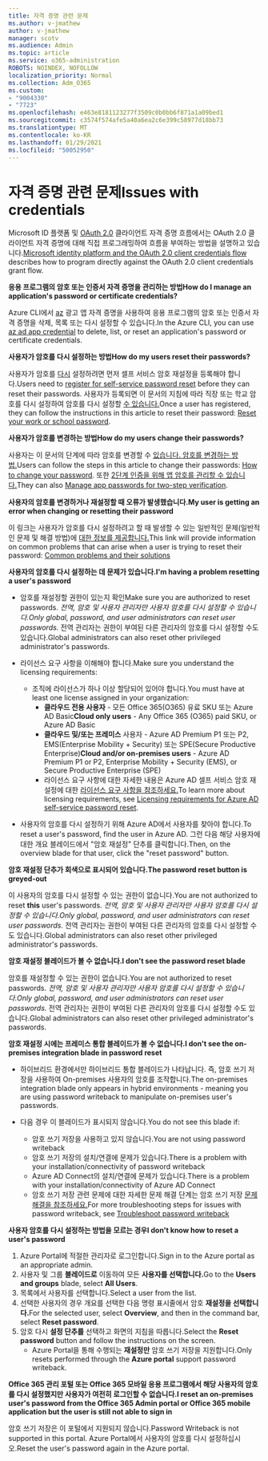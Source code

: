 ```yaml
---
title: 자격 증명 관련 문제
ms.author: v-jmathew
author: v-jmathew
manager: scotv
ms.audience: Admin
ms.topic: article
ms.service: o365-administration
ROBOTS: NOINDEX, NOFOLLOW
localization_priority: Normal
ms.collection: Adm_O365
ms.custom:
- "9004330"
- "7723"
ms.openlocfilehash: e463e8181123277f3509c0b0bb6f871a1a09bed1
ms.sourcegitcommit: c3574f574afe5a40a6ea2c6e399c58977d18bb73
ms.translationtype: MT
ms.contentlocale: ko-KR
ms.lasthandoff: 01/29/2021
ms.locfileid: "50052950"
---
```

# <a name="issues-with-credentials"></a><span data-ttu-id="5862e-102">자격 증명 관련 문제</span><span class="sxs-lookup"><span data-stu-id="5862e-102">Issues with credentials</span></span>

<span data-ttu-id="5862e-103">Microsoft ID 플랫폼 및 [OAuth 2.0](https://docs.microsoft.com/azure/active-directory/develop/v2-oauth2-client-creds-grant-flow) 클라이언트 자격 증명 흐름에서는 OAuth 2.0 클라이언트 자격 증명에 대해 직접 프로그래밍하여 흐름을 부여하는 방법을 설명하고 있습니다.</span><span class="sxs-lookup"><span data-stu-id="5862e-103">[Microsoft identity platform and the OAuth 2.0 client credentials flow](https://docs.microsoft.com/azure/active-directory/develop/v2-oauth2-client-creds-grant-flow) describes how to program directly against the OAuth 2.0 client credentials grant flow.</span></span>

<span data-ttu-id="5862e-104">**응용 프로그램의 암호 또는 인증서 자격 증명을 관리하는 방법**</span><span class="sxs-lookup"><span data-stu-id="5862e-104">**How do I manage an application's password or certificate credentials?**</span></span>

<span data-ttu-id="5862e-105">Azure CLI에서 [az](https://docs.microsoft.com/cli/azure/ad/app/credential) 광고 앱 자격 증명을 사용하여 응용 프로그램의 암호 또는 인증서 자격 증명을 삭제, 목록 또는 다시 설정할 수 있습니다.</span><span class="sxs-lookup"><span data-stu-id="5862e-105">In the Azure CLI, you can use [az ad app credential](https://docs.microsoft.com/cli/azure/ad/app/credential) to delete, list, or reset an application's password or certificate credentials.</span></span>

<span data-ttu-id="5862e-106">**사용자가 암호를 다시 설정하는 방법**</span><span class="sxs-lookup"><span data-stu-id="5862e-106">**How do my users reset their passwords?**</span></span>

<span data-ttu-id="5862e-107">사용자가 암호를 [다시](https://docs.microsoft.com/azure/active-directory/user-help/active-directory-passwords-reset-register) 설정하려면 먼저 셀프 서비스 암호 재설정을 등록해야 합니다.</span><span class="sxs-lookup"><span data-stu-id="5862e-107">Users need to [register for self-service password reset](https://docs.microsoft.com/azure/active-directory/user-help/active-directory-passwords-reset-register) before they can reset their passwords.</span></span> <span data-ttu-id="5862e-108">사용자가 등록되면 이 문서의 지침에 따라 직장 또는 학교 암호를 다시 설정하여 암호를 다시 설정할 [수 있습니다.](https://docs.microsoft.com/azure/active-directory/user-help/user-help-reset-password#how-to-reset-or-unlock-your-password-for-a-work-or-school-account)</span><span class="sxs-lookup"><span data-stu-id="5862e-108">Once a user has registered, they can follow the instructions in this article to reset their password: [Reset your work or school password](https://docs.microsoft.com/azure/active-directory/user-help/user-help-reset-password#how-to-reset-or-unlock-your-password-for-a-work-or-school-account).</span></span>

<span data-ttu-id="5862e-109">**사용자가 암호를 변경하는 방법**</span><span class="sxs-lookup"><span data-stu-id="5862e-109">**How do my users change their passwords?**</span></span>

<span data-ttu-id="5862e-110">사용자는 이 문서의 단계에 따라 암호를 변경할 수 [있습니다. 암호를 변경하는 방법.](https://docs.microsoft.com/azure/active-directory/user-help/user-help-reset-password#how-to-change-your-password)</span><span class="sxs-lookup"><span data-stu-id="5862e-110">Users can follow the steps in this article to change their passwords: [How to change your password](https://docs.microsoft.com/azure/active-directory/user-help/user-help-reset-password#how-to-change-your-password).</span></span>
<span data-ttu-id="5862e-111">또한 [2단계 인증을 위해 앱 암호를 관리할 수 있습니다.](https://docs.microsoft.com/azure/active-directory/user-help/multi-factor-authentication-end-user-app-passwords)</span><span class="sxs-lookup"><span data-stu-id="5862e-111">They can also [Manage app passwords for two-step verification](https://docs.microsoft.com/azure/active-directory/user-help/multi-factor-authentication-end-user-app-passwords).</span></span>

<span data-ttu-id="5862e-112">**사용자의 암호를 변경하거나 재설정할 때 오류가 발생했습니다.**</span><span class="sxs-lookup"><span data-stu-id="5862e-112">**My user is getting an error when changing or resetting their password**</span></span>

<span data-ttu-id="5862e-113">이 링크는 사용자가 암호를 다시 설정하려고 할 때 발생할 수 있는 일반적인 문제(일반적인 문제 및 해결 방법)에 [대한 정보를 제공합니다.](https://docs.microsoft.com/azure/active-directory/user-help/user-help-reset-password#common-problems-and-their-solutions)</span><span class="sxs-lookup"><span data-stu-id="5862e-113">This link will provide information on common problems that can arise when a user is trying to reset their password: [Common problems and their solutions](https://docs.microsoft.com/azure/active-directory/user-help/user-help-reset-password#common-problems-and-their-solutions)</span></span>

<span data-ttu-id="5862e-114">**사용자의 암호를 다시 설정하는 데 문제가 있습니다.**</span><span class="sxs-lookup"><span data-stu-id="5862e-114">**I'm having a problem resetting a user's password**</span></span>

- <span data-ttu-id="5862e-115">암호를 재설정할 권한이 있는지 확인</span><span class="sxs-lookup"><span data-stu-id="5862e-115">Make sure you are authorized to reset passwords.</span></span> <span data-ttu-id="5862e-116">*전역, 암호 및 사용자 관리자만 사용자 암호를 다시 설정할 수 있습니다.*</span><span class="sxs-lookup"><span data-stu-id="5862e-116">*Only global, password, and user administrators can reset user passwords.*</span></span> <span data-ttu-id="5862e-117">전역 관리자는 권한이 부여된 다른 관리자의 암호를 다시 설정할 수도 있습니다.</span><span class="sxs-lookup"><span data-stu-id="5862e-117">Global administrators can also reset other privileged administrator's passwords.</span></span>

- <span data-ttu-id="5862e-118">라이선스 요구 사항을 이해해야 합니다.</span><span class="sxs-lookup"><span data-stu-id="5862e-118">Make sure you understand the licensing requirements:</span></span>

  - <span data-ttu-id="5862e-119">조직에 라이선스가 하나 이상 할당되어 있어야 합니다.</span><span class="sxs-lookup"><span data-stu-id="5862e-119">You must have at least one license assigned in your organization:</span></span>
    - <span data-ttu-id="5862e-120">**클라우드 전용 사용자** - 모든 Office 365(O365) 유료 SKU 또는 Azure AD Basic</span><span class="sxs-lookup"><span data-stu-id="5862e-120">**Cloud only users** - Any Office 365 (O365) paid SKU, or Azure AD Basic</span></span>
    - <span data-ttu-id="5862e-121">**클라우드 및/또는 프레미스** 사용자 - Azure AD Premium P1 또는 P2, EMS(Enterprise Mobility + Security) 또는 SPE(Secure Productive Enterprise)</span><span class="sxs-lookup"><span data-stu-id="5862e-121">**Cloud and/or on-premises users** - Azure AD Premium P1 or P2, Enterprise Mobility + Security (EMS), or Secure Productive Enterprise (SPE)</span></span>
    - <span data-ttu-id="5862e-122">라이선스 요구 사항에 대한 자세한 내용은 Azure AD 셀프 서비스 암호 재설정에 대한 [라이선스 요구 사항을 참조하세요.](https://docs.microsoft.com/azure/active-directory/active-directory-passwords-licensing)</span><span class="sxs-lookup"><span data-stu-id="5862e-122">To learn more about licensing requirements, see [Licensing requirements for Azure AD self-service password reset](https://docs.microsoft.com/azure/active-directory/active-directory-passwords-licensing).</span></span>
- <span data-ttu-id="5862e-123">사용자의 암호를 다시 설정하기 위해 Azure AD에서 사용자를 찾아야 합니다.</span><span class="sxs-lookup"><span data-stu-id="5862e-123">To reset a user's password, find the user in Azure AD.</span></span> <span data-ttu-id="5862e-124">그런 다음 해당 사용자에 대한 개요 블레이드에서 "암호 재설정" 단추를 클릭합니다.</span><span class="sxs-lookup"><span data-stu-id="5862e-124">Then, on the overview blade for that user, click the "reset password" button.</span></span>

<span data-ttu-id="5862e-125">**암호 재설정 단추가 회색으로 표시되어 있습니다.**</span><span class="sxs-lookup"><span data-stu-id="5862e-125">**The password reset button is greyed-out**</span></span>

<span data-ttu-id="5862e-126">이 사용자의 암호를 다시  설정할 수 있는 권한이 없습니다.</span><span class="sxs-lookup"><span data-stu-id="5862e-126">You are not authorized to reset **this** user's passwords.</span></span> <span data-ttu-id="5862e-127">*전역, 암호 및 사용자 관리자만 사용자 암호를 다시 설정할 수 있습니다.*</span><span class="sxs-lookup"><span data-stu-id="5862e-127">*Only global, password, and user administrators can reset user passwords.*</span></span> <span data-ttu-id="5862e-128">전역 관리자는 권한이 부여된 다른 관리자의 암호를 다시 설정할 수도 있습니다.</span><span class="sxs-lookup"><span data-stu-id="5862e-128">Global administrators can also reset other privileged administrator's passwords.</span></span>

<span data-ttu-id="5862e-129">**암호 재설정 블레이드가 볼 수 없습니다.**</span><span class="sxs-lookup"><span data-stu-id="5862e-129">**I don't see the password reset blade**</span></span>

<span data-ttu-id="5862e-130">암호를 재설정할 수 있는 권한이 없습니다.</span><span class="sxs-lookup"><span data-stu-id="5862e-130">You are not authorized to reset passwords.</span></span> <span data-ttu-id="5862e-131">*전역, 암호 및 사용자 관리자만 사용자 암호를 다시 설정할 수 있습니다.*</span><span class="sxs-lookup"><span data-stu-id="5862e-131">*Only global, password, and user administrators can reset user passwords.*</span></span> <span data-ttu-id="5862e-132">전역 관리자는 권한이 부여된 다른 관리자의 암호를 다시 설정할 수도 있습니다.</span><span class="sxs-lookup"><span data-stu-id="5862e-132">Global administrators can also reset other privileged administrator's passwords.</span></span>

<span data-ttu-id="5862e-133">**암호 재설정 시에는 프레미스 통합 블레이드가 볼 수 없습니다.**</span><span class="sxs-lookup"><span data-stu-id="5862e-133">**I don't see the on-premises integration blade in password reset**</span></span>

- <span data-ttu-id="5862e-134">하이브리드 환경에서만 하이브리드 통합 블레이드가 나타납니다. 즉, 암호 쓰기 저장을 사용하여 On-premises 사용자의 암호를 조작합니다.</span><span class="sxs-lookup"><span data-stu-id="5862e-134">The on-premises integration blade only appears in hybrid environments - meaning you are using password writeback to manipulate on-premises user's passwords.</span></span>

- <span data-ttu-id="5862e-135">다음 경우 이 블레이드가 표시되지 않습니다.</span><span class="sxs-lookup"><span data-stu-id="5862e-135">You do not see this blade if:</span></span>

  - <span data-ttu-id="5862e-136">암호 쓰기 저장을 사용하고 있지 않습니다.</span><span class="sxs-lookup"><span data-stu-id="5862e-136">You are not using password writeback</span></span>
  - <span data-ttu-id="5862e-137">암호 쓰기 저장의 설치/연결에 문제가 있습니다.</span><span class="sxs-lookup"><span data-stu-id="5862e-137">There is a problem with your installation/connectivity of password writeback</span></span>
  - <span data-ttu-id="5862e-138">Azure AD Connect의 설치/연결에 문제가 있습니다.</span><span class="sxs-lookup"><span data-stu-id="5862e-138">There is a problem with your installation/connectivity of Azure AD Connect</span></span>
  - <span data-ttu-id="5862e-139">암호 쓰기 저장 관련 문제에 대한 자세한 문제 해결 단계는 암호 쓰기 저장 [문제 해결을 참조하세요.](https://docs.microsoft.com/azure/active-directory/authentication/troubleshoot-sspr-writeback)</span><span class="sxs-lookup"><span data-stu-id="5862e-139">For more troubleshooting steps for issues with password writeback, see [Troubleshoot password writeback](https://docs.microsoft.com/azure/active-directory/authentication/troubleshoot-sspr-writeback)</span></span>

<span data-ttu-id="5862e-140">**사용자 암호를 다시 설정하는 방법을 모르는 경우**</span><span class="sxs-lookup"><span data-stu-id="5862e-140">**I don't know how to reset a user's password**</span></span>

1. <span data-ttu-id="5862e-141">Azure Portal에 적절한 관리자로 로그인합니다.</span><span class="sxs-lookup"><span data-stu-id="5862e-141">Sign in to the Azure portal as an appropriate admin.</span></span>
2. <span data-ttu-id="5862e-142">사용자 및 그룹 **블레이드로** 이동하여 모든 **사용자를 선택합니다.**</span><span class="sxs-lookup"><span data-stu-id="5862e-142">Go to the **Users and groups** blade, select **All Users**.</span></span>
3. <span data-ttu-id="5862e-143">목록에서 사용자를 선택합니다.</span><span class="sxs-lookup"><span data-stu-id="5862e-143">Select a user from the list.</span></span>
4. <span data-ttu-id="5862e-144">선택한 사용자의 경우 개요를 선택한 다음 명령 표시줄에서 암호 **재설정을 선택합니다.**</span><span class="sxs-lookup"><span data-stu-id="5862e-144">For the selected user, select **Overview**, and then in the command bar, select **Reset password**.</span></span>
5. <span data-ttu-id="5862e-145">암호 다시 **설정 단추를** 선택하고 화면의 지침을 따릅니다.</span><span class="sxs-lookup"><span data-stu-id="5862e-145">Select the **Reset password** button and follow the instructions on the screen.</span></span>
    - <span data-ttu-id="5862e-146">Azure Portal을 통해 수행되는 **재설정만** 암호 쓰기 저장을 지원합니다.</span><span class="sxs-lookup"><span data-stu-id="5862e-146">Only resets performed through the **Azure portal** support password writeback.</span></span>

<span data-ttu-id="5862e-147">**Office 365 관리 포털 또는 Office 365 모바일 응용 프로그램에서 해당 사용자의 암호를 다시 설정했지만 사용자가 여전히 로그인할 수 없습니다.**</span><span class="sxs-lookup"><span data-stu-id="5862e-147">**I reset an on-premises user's password from the Office 365 Admin portal or Office 365 mobile application but the user is still not able to sign in**</span></span>

<span data-ttu-id="5862e-148">암호 쓰기 저장은 이 포털에서 지원되지 않습니다.</span><span class="sxs-lookup"><span data-stu-id="5862e-148">Password Writeback is not supported in this portal.</span></span> <span data-ttu-id="5862e-149">Azure Portal에서 사용자의 암호를 다시 설정하십시오.</span><span class="sxs-lookup"><span data-stu-id="5862e-149">Reset the user's password again in the Azure portal.</span></span>
